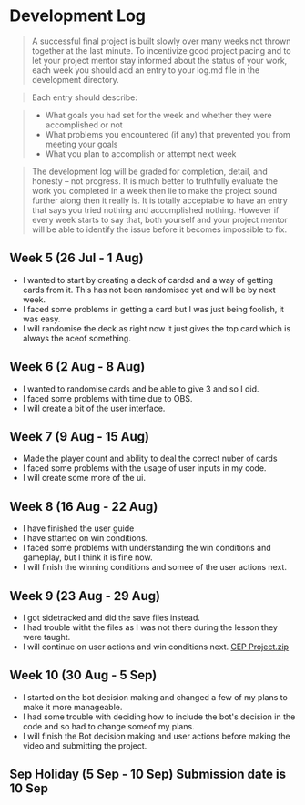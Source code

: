 # Development Log
> A successful final project is built slowly over many weeks not thrown together at the last minute. To incentivize good project pacing and to let your project mentor stay informed about the status of your work, each week you should add an entry to your log.md file in the development directory.

> Each entry should describe:

> - What goals you had set for the week and whether they were accomplished or not
> - What problems you encountered (if any) that prevented you from meeting your goals
> - What you plan to accomplish or attempt next week

> The development log will be graded for completion, detail, and honesty – not progress. It is much better to truthfully evaluate the work you completed in a week then lie to make the project sound further along then it really is. It is totally acceptable to have an entry that says you tried nothing and accomplished nothing. However if every week starts to say that, both yourself and your project mentor will be able to identify the issue before it becomes impossible to fix.

## Week 5 (26 Jul - 1 Aug)

- I wanted to start by creating a deck of cardsd and a way of getting cards from it. This has not been randomised yet and will be by next week.
- I faced some problems in getting a card but I was just being foolish, it was easy.
- I will randomise the deck as right now it just gives the top card which is always the aceof something.

## Week 6 (2 Aug - 8 Aug)
- I wanted to randomise cards and be able to give 3 and so I did.
- I faced some problems with time due to OBS.
- I will create a bit of the user interface.

## Week 7 (9 Aug - 15 Aug)
- Made the player count and ability to deal the correct nuber of cards
- I faced some problems with the usage of user inputs in my code.
- I will create some more of the ui.

## Week 8 (16 Aug - 22 Aug)
- I have finished the user guide
- I have sttarted on win conditions.
- I faced some problems with understanding the win conditions and gameplay, but I think it is fine now.
- I will finish the winning conditions and somee of the user actions next.

## Week 9 (23 Aug - 29 Aug)
- I got sidetracked and did the save files instead.
- I had trouble witht the files as I was not there during the lesson they were taught.
- I will continue on user actions and win conditions next.
[CEP Project.zip](https://github.com/APeXPi/2022-Y3CEP/files/9445396/CEP.Project.zip)

## Week 10 (30 Aug - 5 Sep)
- I started on the bot decision making and changed a few of my plans to make it more manageable.
- I had some trouble with deciding how to include the bot's decision in the code and so had to change someof my plans.
- I will finish the Bot decision making and user actions before making the video and submitting the project.

## Sep Holiday (5 Sep - 10 Sep) **Submission date is 10 Sep**
